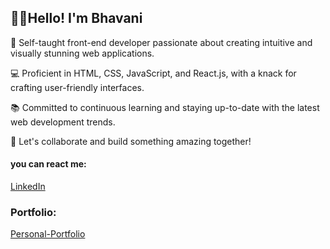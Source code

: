 ## 🙋‍♀️Hello! I'm Bhavani

👋 Self-taught front-end developer passionate about creating intuitive and visually stunning web applications.

💻 Proficient in HTML, CSS, JavaScript, and React.js, with a knack for crafting user-friendly interfaces.

📚 Committed to continuous learning and staying up-to-date with the latest web development trends.

🚀 Let's collaborate and build something amazing together!

#### you can react me:

[LinkedIn](https://www.linkedin.com/in/bhavani-bolloju-9ba34b241)
</br>
### Portfolio: 
[Personal-Portfolio](https://bbhavani.netlify.app/)


<!--
**Bhavani-Bolloju/Bhavani-Bolloju** is a ✨ _special_ ✨ repository because its `README.md` (this file) appears on your GitHub profile.

Here are some ideas to get you started:

- 🔭 I’m currently working on ...
- 🌱 I’m currently learning ...
- 👯 I’m looking to collaborate on ...
- 🤔 I’m looking for help with ...
- 💬 Ask me about ...
- 📫 How to reach me: ...
- 😄 Pronouns: ...
- ⚡ Fun fact: ...
-->

